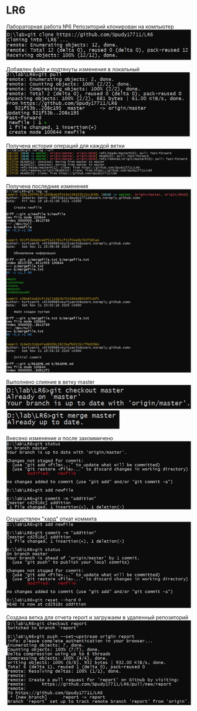 # LR6
Лабораторная работа №6
Репозиторий клонирован на компьютер
![screen1](https://github.com/Spudy17711/LR6/blob/master/screenshots/1.jpg)

Добавлен файл и подтянуты изменения в локальный 
![screen2](https://github.com/Spudy17711/LR6/blob/master/screenshots/1,5.jpg)

Получена история операций для каждой ветки
![screen3](https://github.com/Spudy17711/LR6/blob/master/screenshots/2.jpg)

Получена последние изменения
![screen4](https://github.com/Spudy17711/LR6/blob/master/screenshots/3.jpg)

Выполнено слияние в ветку master 
![screen4](https://github.com/Spudy17711/LR6/blob/master/screenshots/4.jpg)
![screen4](https://github.com/Spudy17711/LR6/blob/master/screenshots/4,5.jpg)

Внесено изменение и после закоммичено
![screen4](https://github.com/Spudy17711/LR6/blob/master/screenshots/5.jpg)

Осуществлен "хард" откат коммита
![screen4](https://github.com/Spudy17711/LR6/blob/master/screenshots/6.jpg)

Создана ветка для отчета report и загружаем в удаленный репозиторий
![screen4](https://github.com/Spudy17711/LR6/blob/master/screenshots/7.jpg)
